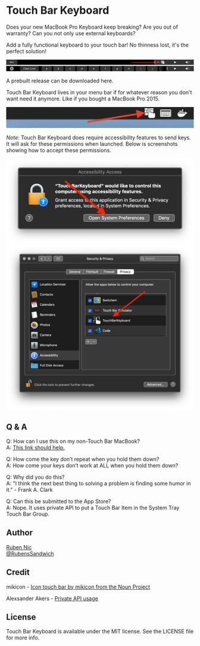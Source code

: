 # Touch Bar Keyboard

Does your new MacBook Pro Keyboard keep breaking? Are you out of warranty? Can you not only use external keyboards? 

Add a fully functional keyboard to your touch bar! No thinness lost, it's the perfect solution!

![Touch Bar Keyboard Open Icon](screenshot1.png)
![Touch Bar Keyboard Keys](screenshot2.png)

A prebuilt release can be downloaded here.

Touch Bar Keyboard lives in your menu bar if for whatever reason you don't want need it anymore. Like if you bought a MacBook Pro 2015.

![Touch Bar Keyboard Menu Bar Icon](menuBar.png)

*Note:* Touch Bar Keyboard does require accessibility features to send keys. It will ask for these permissions when launched. Below is screenshots showing how to accept these permissions.

![Open System Preferences Alert](install1.png)
![Allow Touch Bar Keyboard Accessibility Features](install2.png)


## Q & A

Q: How can I use this on my non-Touch Bar MacBook?  
A: [This link should help.](https://www.apple.com/shop/buy-mac/macbook-pro/13-inch-space-gray-256gb-2.3ghz-quad-core#)

Q: How come the key don’t repeat when you hold them down?  
A: How come your keys don’t work at ALL when you hold them down?

Q: Why did you do this?  
A: "I think the next best thing to solving a problem is finding some humor in it." - Frank A. Clark

Q: Can this be submitted to the App Store?  
A: Nope. It uses private API to put a Touch Bar Item in the System Tray Touch Bar Group.

## Author

[Ruben Nic](https://rubennic.com)  
[@RubensSandwich](https://twitter.com/RubensSandwich)

## Credit

mikicon - [Icon touch bar by mikicon from the Noun Project](https://thenounproject.com/search/?q=touch%20bar&i=741573)

Alexsander Akers - [Private API usage](https://github.com/a2/touch-baer)

## License

Touch Bar Keyboard is available under the MIT license. See the LICENSE file for more info.
